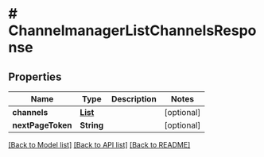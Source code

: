 # # ChannelmanagerListChannelsResponse


## Properties 


Name | Type | Description | Notes
------------ | ------------- | ------------- | -------------
**channels**| [**List<ChannelmanagerChannelResponse>**](ChannelmanagerChannelResponse.md) |   | [optional]
**nextPageToken**| **String** |   | [optional]


[[Back to Model list]](../../README.md#models) [[Back to API list]](../../README.md#endpoints) [[Back to README]](../../README.md)


